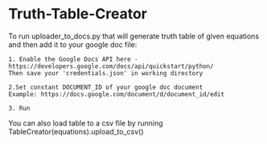 # Truth-Table-Creator

To run uploader_to_docs.py that will generate truth table of given equations and then add it to your google doc file:

    1. Enable the Google Docs API here - https://developers.google.com/docs/api/quickstart/python/
    Then save your 'credentials.json' in working directory 
    
    2.Set constant DOCUMENT_ID of your google doc document
    Example: https://docs.google.com/document/d/document_id/edit
    
    3. Run


You can also load table to a csv file by running TableCreator(equations).upload_to_csv()
